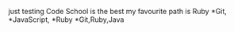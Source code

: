 just testing
Code School is the best
my favourite path is Ruby
*Git, 
*JavaScript, 
*Ruby
*Git,Ruby,Java
